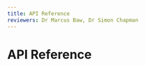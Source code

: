 ```yaml
---
title: API Reference
reviewers: Dr Marcus Baw, Dr Simon Chapman
---
```

# API Reference

<!-- Embeds the Swagger UI view of the API reference here -->

<link type="text/css" rel="stylesheet" href="https://unpkg.com/swagger-ui-dist@3/swagger-ui.css">

<div id="swagger-ui"></div>


<script src="https://unpkg.com/swagger-ui-dist@3/swagger-ui-bundle.js" charset="UTF-8"></script>

<script>
    const ui = SwaggerUIBundle({
    url: 'https://raw.githubusercontent.com/rcpch/digital-growth-charts-server/live/openapi.json',
    dom_id: '#swagger-ui',
    })
</script>